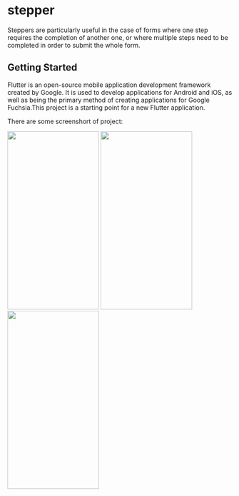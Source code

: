 # stepper

Steppers are particularly useful in the case of forms where one step requires the completion of another one, or where multiple steps need to be completed in order to submit the whole form.

## Getting Started

Flutter is an open-source mobile application development framework created by Google. It is used to develop applications for Android and iOS, as well as being the primary method of creating applications for Google Fuchsia.This project is a starting point for a new Flutter application.

There are some screenshort of project:

<img src="https://user-images.githubusercontent.com/27687969/57969374-ecb5c680-7993-11e9-9e41-a558d236b935.png" height="400" width="205"> <img src="https://user-images.githubusercontent.com/27687969/57969375-ecb5c680-7993-11e9-813d-cd08ae23936d.png" height="400" width="205"> <img src="https://user-images.githubusercontent.com/27687969/57969376-ecb5c680-7993-11e9-9df3-e60a86201952.png" height="400" width="205">
